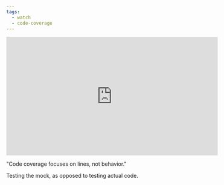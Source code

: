 ```yaml
---
tags:
  - watch
  - code-coverage
---
```


<iframe width="560" height="315" src="https://www.youtube.com/embed/S_7SE_Uzk-I?si=F2lZLrjOEFeji0bF" title="YouTube video player" frameborder="0" allow="accelerometer; autoplay; clipboard-write; encrypted-media; gyroscope; picture-in-picture; web-share" referrerpolicy="strict-origin-when-cross-origin" allowfullscreen></iframe>

"Code coverage focuses on lines, not behavior."

Testing the mock, as opposed to testing actual code.